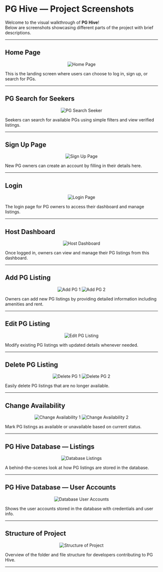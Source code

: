 # PG Hive — Project Screenshots

Welcome to the visual walkthrough of **PG Hive**!  
Below are screenshots showcasing different parts of the project with brief descriptions.

---

## Home Page

<p align="center">
  <img src="https://github.com/user-attachments/assets/4fa5354d-3baa-4ab3-90e1-d4d1192eb289" alt="Home Page">
</p>

This is the landing screen where users can choose to log in, sign up, or search for PGs.

---
## PG Search for Seekers

<p align="center">
  <img src="https://github.com/user-attachments/assets/ff973ac3-70ce-46cc-ad8c-b129d8731a52" alt="PG Search Seeker">
</p>

Seekers can search for available PGs using simple filters and view verified listings.

---
## Sign Up Page

<p align="center">
  <img src="https://github.com/user-attachments/assets/aaf12d6a-9895-4bc8-a8e8-0f19374704e5" alt="Sign Up Page">
</p>

New PG owners can create an account by filling in their details here.

---

## Login

<p align="center">
  <img src="https://github.com/user-attachments/assets/09746cbc-f8a2-484e-8d1b-77ecb54e4449" alt="Login Page">
</p>

The login page for PG owners to access their dashboard and manage listings.

---

## Host Dashboard

<p align="center">
  <img src="https://github.com/user-attachments/assets/1553d25f-fe66-4114-9ffd-f7c644f416d1" alt="Host Dashboard">
</p>

Once logged in, owners can view and manage their PG listings from this dashboard.

---

## Add PG Listing

<p align="center">
  <img src="https://github.com/user-attachments/assets/0067d251-b7a8-43e9-bfab-74c7d97af033" alt="Add PG 1">
    
  <img src="https://github.com/user-attachments/assets/8e5a6695-aef4-40e8-b893-8eb7a23e2929" alt="Add PG 2">
</p>

Owners can add new PG listings by providing detailed information including amenities and rent.

---

## Edit PG Listing

<p align="center">
  <img src="https://github.com/user-attachments/assets/7ad4f090-c8b8-45dc-bdfc-8f00d8e5e2c6" alt="Edit PG Listing">
</p>

Modify existing PG listings with updated details whenever needed.

---

## Delete PG Listing

<p align="center">
  <img src="https://github.com/user-attachments/assets/01119784-3381-4de6-85bb-00e37dc60bb4" alt="Delete PG 1">
  
  <img src="https://github.com/user-attachments/assets/6eeeeb4b-dd59-475e-ac19-48ffdba7e142" alt="Delete PG 2">
</p>

Easily delete PG listings that are no longer available.

---

## Change Availability

<p align="center">
  <img src="https://github.com/user-attachments/assets/ff7915d3-4a6b-43e4-89c7-ce6f45e1a6eb" alt="Change Availability 1">
  <img src="https://github.com/user-attachments/assets/f8ed110e-4492-4896-a267-12db5bbebb8b" alt="Change Availability 2">
</p>

Mark PG listings as available or unavailable based on current status.

---

## PG Hive Database — Listings

<p align="center">
  <img src="https://github.com/user-attachments/assets/632649ad-65c8-42ae-886d-ccd6cd1b58d5" alt="Database Listings">
</p>

A behind-the-scenes look at how PG listings are stored in the database.

---

## PG Hive Database — User Accounts

<p align="center">
  <img src="https://github.com/user-attachments/assets/9a2837bf-9cbf-4ff5-a304-19dde7a75317" alt="Database User Accounts">
</p>

Shows the user accounts stored in the database with credentials and user info.

---

## Structure of Project

<p align="center">
  <img src="https://github.com/user-attachments/assets/92f46f17-b4d6-4538-94ee-b6457eccc438" alt="Structure of Project">
</p>

Overview of the folder and file structure for developers contributing to PG Hive.

---

